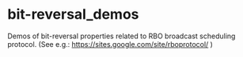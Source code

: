 # bit-reversal_demos

Demos of bit-reversal properties related to RBO broadcast scheduling protocol.
(See e.g.: https://sites.google.com/site/rboprotocol/ )
